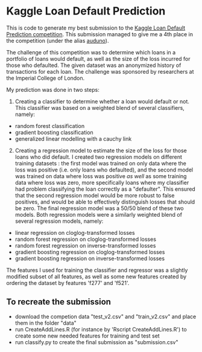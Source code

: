 # Kaggle Loan Default Prediction

This is code to generate my best submission to the [Kaggle Loan Default Prediction competition](http://www.kaggle.com/c/loan-default-prediction). This submission managed to give me a 4th place in the competition (under the alias [auduno](http://www.kaggle.com/users/48400/auduno)).

The challenge of this competition was to determine which loans in a portfolio of loans would default, as well as the size of the loss incurred for those who defaulted. The given dataset was an anonymized history of transactions for each loan. The challenge was sponsored by researchers at the Imperial College of London.

My prediction was done in two steps:
1. Creating a classifier to determine whether a loan would default or not. This classifier was based on a weighted blend of several classifiers, namely:
* random forest classification
* gradient boosting classification
* generalized linear modelling with a cauchy link
2. Creating a regression model to estimate the size of the loss for those loans who did default. I created two regression models on different training datasets : the first model was trained on only data where the loss was positive (i.e. only loans who defaulted), and the second model was trained on data where loss was positive *as well* as some training data where loss was zero, more specifically loans where my classifier had problem classifying the loan correctly as a "defaulter". This ensured that the second regression model would be more robust to false positives, and would be able to effectively distinguish losses that should be zero. The final regression model was a 50/50 blend of these two models. Both regression models were a similarly weighted blend of several regression models, namely:
* linear regression on cloglog-transformed losses
* random forest regression on cloglog-transformed losses
* random forest regression on inverse-transformed losses
* gradient boosting regression on cloglog-transformed losses
* gradient boosting regression on inverse-transformed losses

The features I used for training the classifier and regressor was a slightly modified subset of all features, as well as some new features created by ordering the dataset by features 'f277' and 'f521'.

## To recreate the submission

* download the competion data "test_v2.csv" and "train_v2.csv" and place them in the folder "data"
* run CreateAddLines.R (for instance by 'Rscript CreateAddLines.R') to create some new needed features for training and test set
* run classify.py to create the final submission as "submission.csv"